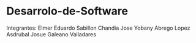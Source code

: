 # Desarrolo-de-Software
Integrantes: 
Elmer Eduardo Sabillon Chandia
Jose Yobany Abrego Lopez
Asdrubal Josue Galeano Valladares
